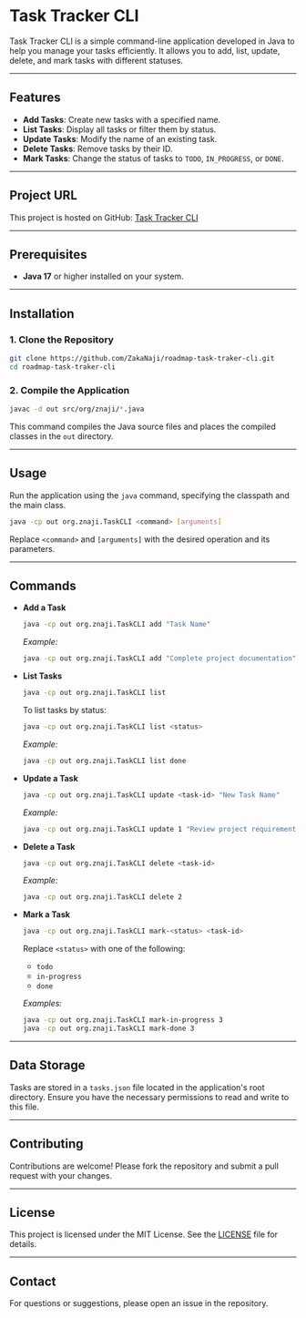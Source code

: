 
# Task Tracker CLI

Task Tracker CLI is a simple command-line application developed in Java to help you manage your tasks efficiently.
It allows you to add, list, update, delete, and mark tasks with different statuses.

---

## Features

- **Add Tasks**: Create new tasks with a specified name.
- **List Tasks**: Display all tasks or filter them by status.
- **Update Tasks**: Modify the name of an existing task.
- **Delete Tasks**: Remove tasks by their ID.
- **Mark Tasks**: Change the status of tasks to `TODO`, `IN_PROGRESS`, or `DONE`.

---

## Project URL

This project is hosted on GitHub: [Task Tracker CLI](https://github.com/ZakaNaji/roadmap-task-traker-cli)

---

## Prerequisites

- **Java 17** or higher installed on your system.

---

## Installation

### 1. Clone the Repository

```bash
git clone https://github.com/ZakaNaji/roadmap-task-traker-cli.git
cd roadmap-task-traker-cli
```

### 2. Compile the Application

```bash
javac -d out src/org/znaji/*.java
```

This command compiles the Java source files and places the compiled classes in the `out` directory.

---

## Usage

Run the application using the `java` command, specifying the classpath and the main class.

```bash
java -cp out org.znaji.TaskCLI <command> [arguments]
```

Replace `<command>` and `[arguments]` with the desired operation and its parameters.

---

## Commands

- **Add a Task**

  ```bash
  java -cp out org.znaji.TaskCLI add "Task Name"
  ```

  *Example:*

  ```bash
  java -cp out org.znaji.TaskCLI add "Complete project documentation"
  ```

- **List Tasks**

  ```bash
  java -cp out org.znaji.TaskCLI list
  ```

  To list tasks by status:

  ```bash
  java -cp out org.znaji.TaskCLI list <status>
  ```

  *Example:*

  ```bash
  java -cp out org.znaji.TaskCLI list done
  ```

- **Update a Task**

  ```bash
  java -cp out org.znaji.TaskCLI update <task-id> "New Task Name"
  ```

  *Example:*

  ```bash
  java -cp out org.znaji.TaskCLI update 1 "Review project requirements"
  ```

- **Delete a Task**

  ```bash
  java -cp out org.znaji.TaskCLI delete <task-id>
  ```

  *Example:*

  ```bash
  java -cp out org.znaji.TaskCLI delete 2
  ```

- **Mark a Task**

  ```bash
  java -cp out org.znaji.TaskCLI mark-<status> <task-id>
  ```

  Replace `<status>` with one of the following:

  - `todo`
  - `in-progress`
  - `done`

  *Examples:*

  ```bash
  java -cp out org.znaji.TaskCLI mark-in-progress 3
  java -cp out org.znaji.TaskCLI mark-done 3
  ```

---

## Data Storage

Tasks are stored in a `tasks.json` file located in the application's root directory. Ensure you have the necessary permissions to read and write to this file.

---

## Contributing

Contributions are welcome! Please fork the repository and submit a pull request with your changes.

---

## License

This project is licensed under the MIT License. See the [LICENSE](LICENSE) file for details.

---

## Contact

For questions or suggestions, please open an issue in the repository.
